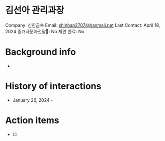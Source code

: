 # 김선아 관리과장

Company: 신한금속
Email: shinhan2707@hanmail.net
Last Contact: April 18, 2024
중개사문자전달📩: No
제안 완료: No

# Background info

- 

# History of interactions

- January 26, 2024 -

# Action items

- [ ]